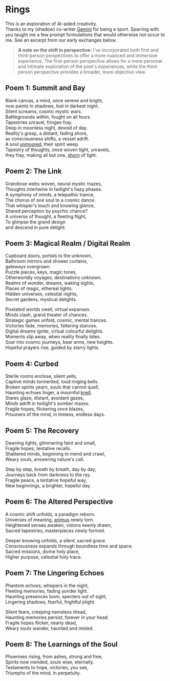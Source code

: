 Rings
===
[Gemini]: https://gemini.google.com/

This is an exploration of AI-aided creativity.  
Thanks to my (shadow) co-writer [Gemini] for being a sport. Sparring with you taught me a few
prompt formulations that would otherwise not occur to me. See an excerpt from our early exchanges below.

> **A note on the shift in perspective:** I've incorporated both first and third-person perspectives to offer a more nuanced and immersive experience. The first-person perspective allows for a more personal and intimate exploration of the poet's experiences, while the third-person perspective provides a broader, more objective view.

Poem 1: Summit and Bay
---
Blank canvas, a mind, once serene and bright,  
now paints in shadows, lost in darkest night.  
Silent screams, cosmic mystic wars.  
Battlegrounds within, fought on all fours.  
Tapestries unravel, fringes fray.  
Deep in moonless night, devoid of day.  
Reality's grasp, a distant, fading shore,   
as consciousness shifts, a vessel adrift.  
A soul [unmoored][1], their spirit weep.  
Tapestry of thoughts, once woven tight, unravels,   
they fray, making all but one, [shorn][2] of light.  

[1]: https://dictionary.cambridge.org/dictionary/english/unmoored "unmoored"
[2]: https://dictionary.cambridge.org/dictionary/english/shorn "shorn"


Poem 2: The Link
---
Grandiose webs woven, neural mystic mazes,  
Thoughts intertwine in twilight's hazy phases.  
A symphony of minds, a telepathic trance,  
The chorus of one soul to a cosmic dance.  
That whisper's touch and knowing glance,  
Shared perception by psychic chance?  
A universe of thought, a fleeting flight,  
To glimpse the grand design  
and descend in pure delight.  

Poem 3: Magical Realm / Digital Realm
---
Cupboard doors, portals to the unknown,  
Bathroom mirrors and shower curtains,   
gateways overgrown.  
Puzzle pieces, keys, magic tones,  
Otherworldly voyages, destinations unknown.  
Realms of wonder, dreams, waking sights,  
Places of magic, ethereal lights.  
Hidden universes, celestial nights,  
Secret gardens, mystical delights.

Pixelated worlds swell, virtual expanses.  
Minds clash, grand theater of chances.  
Strategic games unfold, cosmic, mental trances.  
Victories fade, memories, faltering stances.  
Digital dreams ignite, virtual colourful delights.  
Moments slip away, when reality finally bites.  
Soar into cosmic journeys, bear arms, new heights.  
Hopeful prayers rise, guided by starry lights.

Poem 4: Curbed
---
Sterile rooms enclose, silent yells,  
Captive minds tormented, loud ringing bells.  
Broken spirits yearn, souls that cannot quell,  
Haunting echoes linger, a mournful [knell][3].  
Stares glaze, distant, avoidant gazes,  
Minds adrift in twilight's somber mazes.  
Fragile hopes, flickering once blazes,  
Prisoners of the mind, in tireless, endless days.

[3]: https://www.oed.com/dictionary/knell_n?tl=true "knell"

Poem 5: The Recovery
---
Dawning lights, glimmering faint and small,  
Fragile hopes, tentative recalls.  
Shattered minds, beginning to mend and crawl,  
Weary souls, answering nature's call.  

Step by step, breath by breath, day by day,  
Journeys back from darkness to the ray.  
Fragile peace, a tentative hopeful way,  
New beginnings, a brighter, hopeful day.

Poem 6: The Altered Perspective
---
A cosmic shift unfolds, a paradigm reborn.  
Universes of meaning, [animus][4] newly torn.  
Heightened senses awaken, visions keenly drawn,  
Sacred tapestries, masterpieces newly formed. 

Deeper knowing unfolds, a silent, sacred grace.  
Consciousness expands through boundless time and space.  
Sacred missions, divine holy place,  
Higher purpose, celestial holy trace.  

[4]: https://www.merriam-webster.com/dictionary/animus#:~:text=Animus%20has%20long%20referred%20to,%22%20or%20%22anger%22 "animus"

Poem 7: The Lingering Echoes
---
Phantom echoes, whispers in the night,  
Fleeting memories, fading yonder light.  
Haunting presences loom, specters out of sight,  
Lingering shadows, fearful, frightful plight.  

Silent fears, creeping nameless dread,  
Haunting memories persist, forever in your head.  
Fragile hopes flicker, nearly dead,  
Weary souls wander, haunted and misled.

Poem 8: The Learnings of the Soul
---
Phoenixes rising, from ashes, strong and free,  
Spirits now mended, souls wise, eternally.  
Testaments to hope, victories, you see,  
Triumphs of the mind, in perpetuity.
